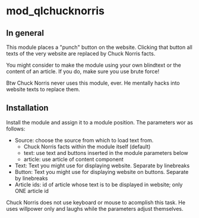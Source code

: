 # mod_qlchucknorris

## In general

This module places a "punch" button on the website. Clicking that button all texts of the very website are replaced by Chuck Norris facts.

You might consider to make the module using your own blindtext or the content of an article. If you do, make sure you use brute force!

Btw Chuck Norris never uses this module, ever. He mentally hacks into website texts to replace them.

## Installation

Install the module and assign it to a module position. The parameters wor as follows:

* Source: choose the source from which to load text from.
  * Chuck Norris facts within the module itself (default)
  * text: use text and buttons inserted in the module parameters below
  * article: use article of content component
* Text: Text you might use for displaying website. Separate by linebreaks
* Button: Text you might use for displaying website on buttons. Separate by linebreaks
* Article ids: id of article whose text is to be displayed in website; only ONE article id 
 
Chuck Norris does not use keyboard or mouse to acomplish this task. He uses willpower only and laughs while the parameters adjust themselves.
